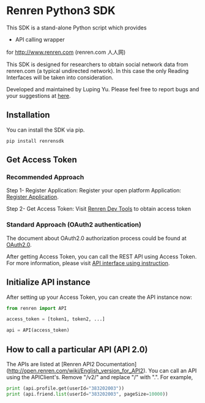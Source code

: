 # Renren Python3 SDK

This SDK is a stand-alone Python script which provides

* API calling wrapper

for http://www.renren.com (renren.com 人人网)

This SDK is designed for researchers to obtain social network data from renren.com (a typical undirected network). In this case the only Reading Interfaces will be taken into consideration.

Developed and maintained by Luping Yu. Please feel free to report bugs and
your suggestions at [here](https://github.com/lazydingding/renren_sdk).

## Installation

You can install the SDK via pip.

```
pip install renrensdk
```

## Get Access Token

### Recommended Approach ###
Step 1- Register Application: Register your open platform Application: [Register Application](http://app.renren.com/developers/newapp).

Step 2- Get Access Token: Visit [Renren Dev Tools](http://dev.renren.com/tools) to obtain access token

### Standard Approach (OAuth2 authentication) ###
The document about OAuth2.0 authorization process could be found at [OAuth2.0](http://open.renren.com/wiki/English_version_for_OAuth2.0).

After getting Access Token, you can call the REST API using Access Token. For more information, please visit [API interface using instruction](http://open.renren.com/wiki/English_version_for_API2).

## Initialize API instance

After setting up your Access Token, you can create the API instance now:

```python
from renren import API

access_token = [token1, token2, ...]

api = API(access_token)
```

## How to call a particular API (API 2.0)

The APIs are listed at [Renren API2 Documentation]
(http://open.renren.com/wiki/English_version_for_API2).
You can call an API using the APIClient's.  Remove "/v2/" and replace "/" with ".".  For example,

```python
print (api.profile.get(userId="383202003"))
print (api.friend.list(userId="383202003", pageSize=10000))
```
